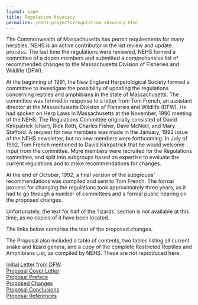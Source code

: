 ```yaml
---
layout: page
title: Regulation Advocacy
permalink: /nehs-projects/regulation_advocacy.html
---
```


The Commonwealth of Massachusetts has permit requirements for many herptiles. NEHS is an active contributor in the list review and update process.  The last time the regulations were reviewed, NEHS formed a committee of a dozen members and submitted a comprehensive list of recommended changes to the Massachusetts Division of Fisheries and Wildlife (DFW). 

At the beginning of 1991, the New England Herpetological Society formed a committee to investigate the possibility of updating the regulations concerning reptiles and amphibians in the state of Massachusetts. The committee was formed in response to a letter from Tom French, an assistant director at the Massachusetts Division of Fisheries and Wildlife (DFW). He had spoken on Herp Laws in Massachusetts at the November, 1990 meeting of the NEHS. The Regulations Committee originally consisted of David Kirkpatrick (chair), Rick Roth, Charles Fisher, Dave McNeill, and Mary Stafford. A request for new members was made in the January, 1992 issue of the NEHS newsletter, but no new members were forthcoming. In July of 1992, Tom French mentioned to David Kirkpatrick that he would welcome input from the committee. More members were recruited for the Regulations committee, and split into subgroups based on expertise to evaluate the current regulations and to make recommendations for changes.

At the end of October, 1992, a final version of the subgroups' recommendations was compiled and sent to Tom French. The formal process for changing the regulations took approximately three years, as it had to go through a number of committees and a formal public hearing on the proposed changes.

Unfortunately, the text for half of the 'lizards' section is not available at this time, as no copies of it have been located.

The links below comprise the text of the proposed changes.

The Proposal also included a table of contents, two tables listing all current snake and lizard genera, and a copy of the complete Restricted Reptiles and Amphibians List, as compiled by NEHS. These are not reproduced here. 

 
[Initial Letter from DFW](/nehs-projects/initial_letter_from_dfw.html)  
[Proposal Cover Letter](/nehs-projects/proposal_cover_letter.html)  
[Proposal Preface](/nehs-projects/proposal_preface.html)  
[Proposed Changes](/nehs-projects/proposed_changes.html)  
[Proposal Conclusions](/nehs-projects/proposal_conclusion.html)  
[Proposal References](/nehs-projects/proposal_references.html)